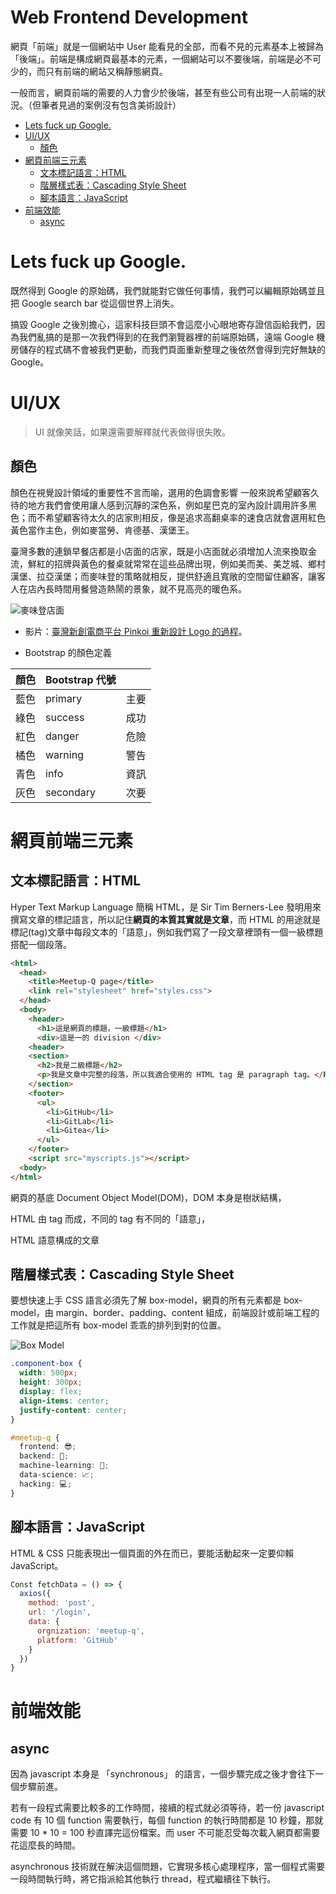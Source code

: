 # Web Frontend Development

網頁「前端」就是一個網站中 User 能看見的全部，而看不見的元素基本上被歸為「後端」。前端是構成網頁最基本的元素，一個網站可以不要後端，前端是必不可少的，而只有前端的網站又稱靜態網頁。

一般而言，網頁前端的需要的人力會少於後端，甚至有些公司有出現一人前端的狀況。（但筆者見過的案例沒有包含美術設計）

<!-- TOC -->

- [Lets fuck up Google.](#lets-fuck-up-google)
- [UI/UX](#uiux)
    - [顏色](#顏色)
- [網頁前端三元素](#網頁前端三元素)
    - [文本標記語言：HTML](#文本標記語言html)
    - [階層樣式表：Cascading Style Sheet](#階層樣式表cascading-style-sheet)
    - [腳本語言：JavaScript](#腳本語言javascript)
- [前端效能](#前端效能)
    - [async](#async)

<!-- /TOC -->

# Lets fuck up Google.

既然得到 Google 的原始碼，我們就能對它做任何事情，我們可以編輯原始碼並且把 Google search bar 從這個世界上消失。

搞毀 Google 之後別擔心，這家科技巨頭不會這麼小心眼地寄存證信函給我們，因為我們亂搞的是那一次我們得到的在我們瀏覽器裡的前端原始碼，遠端 Google 機房儲存的程式碼不會被我們更動，而我們頁面重新整理之後依然會得到完好無缺的 Google。

# UI/UX

> UI 就像笑話，如果還需要解釋就代表做得很失敗。

## 顏色

顏色在視覺設計領域的重要性不言而喻，選用的色調會影響
一般來說希望顧客久待的地方我們會使用讓人感到沉靜的深色系，例如星巴克的室內設計調用許多黑色；而不希望顧客待太久的店家則相反，像是追求高翻桌率的速食店就會選用紅色黃色當作主色，例如麥當勞、肯德基、漢堡王。

臺灣多數的連鎖早餐店都是小店面的店家，既是小店面就必須增加人流來換取金流，鮮紅的招牌與黃色的餐桌就常常在這些品牌出現，例如美而美、美芝城、鄉村漢堡、拉亞漢堡；而麥味登的策略就相反，提供舒適且寬敞的空間留住顧客，讓客人在店內長時間用餐營造熱鬧的景象，就不見高亮的暖色系。

![麥味登店面](https://rememberdelicious.files.wordpress.com/2012/12/image54_thumb.jpg?w=500&h=500)

- 影片：[臺灣新創電商平台 Pinkoi 重新設計 Logo 的過程](https://youtu.be/lYBX9WQDzLI)。

- Bootstrap 的顏色定義

| 顏色 | Bootstrap 代號 ||
|----|--------------|-----|
| 藍色 | primary      |主要|
| 綠色 | success      |成功|
| 紅色 | danger       |危險|
| 橘色 | warning      |警告|
| 青色 | info         |資訊|
| 灰色 | secondary    |次要|



# 網頁前端三元素

## 文本標記語言：HTML 

Hyper Text Markup Language 簡稱 HTML，是 Sir Tim Berners-Lee 發明用來撰寫文章的標記語言，所以記住**網頁的本質其實就是文章**，而 HTML 的用途就是標記(tag)文章中每段文本的「語意」，例如我們寫了一段文章裡頭有一個一級標題搭配一個段落。

```html
<html>
  <head>
    <title>Meetup-Q page</title>
    <link rel="stylesheet" href="styles.css">
  </head>
  <body>
    <header>
	  <h1>這是網頁的標題，一級標題</h1>
	  <div>這是一的 division </div>
    <header>
    <section>
	  <h2>我是二級標題</h2>
	  <p>我是文章中完整的段落，所以我適合使用的 HTML tag 是 paragraph tag。</P>
    </section>
    <footer>
      <ul>
	    <li>GitHub</li>
	    <li>GitLab</li>
	    <li>Gitea</li>
      </ul>
    </footer>
    <script src="myscripts.js"></script>
  <body>
</html>


```

網頁的基底 Document Object Model(DOM)，DOM 本身是樹狀結構，

HTML 由 tag 而成，不同的 tag 有不同的「語意」，

HTML 語意構成的文章



## 階層樣式表：Cascading Style Sheet

要想快速上手 CSS 語言必須先了解 box-model，網頁的所有元素都是 box-model，由 margin、border、padding、content 組成，前端設計或前端工程的工作就是把這所有 box-model 乖乖的排列到對的位置。

![Box Model](http://intensivstation.ch/assets/Uploads/box.png)

```css
.component-box {
  width: 500px;
  height: 300px;
  display: flex;
  align-items: center;
  justify-content: center;
}

#meetup-q {
  frontend: 😎;
  backend: 💪;
  machine-learning: 🤖;
  data-science: 📈;
  hacking: 💻;
}
```


## 腳本語言：JavaScript

HTML & CSS 只能表現出一個頁面的外在而已，要能活動起來一定要仰賴 JavaScript。

```javascript
Const fetchData = () => {
  axios({
    method: 'post',
    url: '/login',
    data: {
      orgnization: 'meetup-q',
      platform: 'GitHub'
    }
  })
}
```



# 前端效能

## async

因為 javascript 本身是 「synchronous」 的語言，一個步驟完成之後才會往下一個步驟前進。

若有一段程式需要比較多的工作時間，接續的程式就必須等待，若一份 javascript code 有 10 個 function 需要執行，每個 function 的執行時間都是 10 秒鐘，那就需要 10 * 10 = 100 秒直譯完這份檔案。而 user 不可能忍受每次載入網頁都需要花這麼長的時間。

asynchronous 技術就在解決這個問題，它實現多核心處理程序，當一個程式需要一段時間執行時，將它指派給其他執行 thread，程式繼續往下執行。
